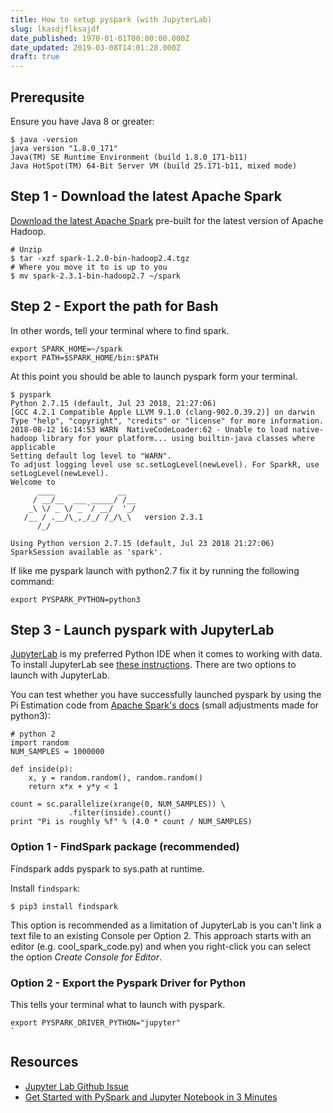 ```yaml
---
title: How to setup pyspark (with JupyterLab)
slug: lkasdjflksajdf
date_published: 1970-01-01T00:00:00.000Z
date_updated: 2019-03-08T14:01:28.000Z
draft: true
---
```


## Prerequsite

Ensure you have Java 8 or greater:

    $ java -version
    java version "1.8.0_171"
    Java(TM) SE Runtime Environment (build 1.8.0_171-b11)
    Java HotSpot(TM) 64-Bit Server VM (build 25.171-b11, mixed mode)
    

## Step 1 - Download the latest Apache Spark

[Download the latest Apache Spark](https://spark.apache.org/downloads.html) pre-built for the latest version of Apache Hadoop.

    # Unzip
    $ tar -xzf spark-1.2.0-bin-hadoop2.4.tgz
    # Where you move it to is up to you
    $ mv spark-2.3.1-bin-hadoop2.7 ~/spark
    

## Step 2 - Export the path for Bash

In other words, tell your terminal where to find spark.

    export SPARK_HOME=~/spark
    export PATH=$SPARK_HOME/bin:$PATH
    

At this point you should be able to launch pyspark form your terminal.

    $ pyspark
    Python 2.7.15 (default, Jul 23 2018, 21:27:06)
    [GCC 4.2.1 Compatible Apple LLVM 9.1.0 (clang-902.0.39.2)] on darwin
    Type "help", "copyright", "credits" or "license" for more information.
    2018-08-12 16:14:53 WARN  NativeCodeLoader:62 - Unable to load native-hadoop library for your platform... using builtin-java classes where applicable
    Setting default log level to "WARN".
    To adjust logging level use sc.setLogLevel(newLevel). For SparkR, use setLogLevel(newLevel).
    Welcome to
          ____              __
         / __/__  ___ _____/ /__
        _\ \/ _ \/ _ `/ __/  '_/
       /__ / .__/\_,_/_/ /_/\_\   version 2.3.1
          /_/
    
    Using Python version 2.7.15 (default, Jul 23 2018 21:27:06)
    SparkSession available as 'spark'.
    

If like me pyspark launch with python2.7 fix it by running the following command:

    export PYSPARK_PYTHON=python3
    

## Step 3 - Launch pyspark with JupyterLab

[JupyterLab](http://jupyterlab.readthedocs.io/en/stable/) is my preferred Python IDE when it comes to working with data. To install JupyterLab see [these instructions](https://github.com/jupyterlab/jupyterlab#installation). There are two options to launch with JupyterLab.

You can test whether you have successfully launched pyspark by using the Pi Estimation code from [Apache Spark's docs](https://spark.apache.org/examples.html) (small adjustments made for python3):

    # python 2
    import random
    NUM_SAMPLES = 1000000
    
    def inside(p):
        x, y = random.random(), random.random()
        return x*x + y*y < 1
    
    count = sc.parallelize(xrange(0, NUM_SAMPLES)) \
                 .filter(inside).count()
    print "Pi is roughly %f" % (4.0 * count / NUM_SAMPLES)
    

### Option 1 - FindSpark package (recommended)

Findspark adds pyspark to sys.path at runtime.

Install `findspark`:

    $ pip3 install findspark
    

This option is recommended as a limitation of JupyterLab is you can't link a text file to an existing Console per Option 2. This approach starts with an editor (e.g. cool_spark_code.py) and when you right-click you can select the option *Create Console for Editor*.

### Option 2 - Export the Pyspark Driver for Python

This tells your terminal what to launch with pyspark.

    export PYSPARK_DRIVER_PYTHON="jupyter"
    `
    

## Resources

- [Jupyter Lab Github Issue](https://github.com/jupyterlab/jupyterlab/issues/3334)
- [Get Started with PySpark and Jupyter Notebook in 3 Minutes](https://blog.sicara.com/get-started-pyspark-jupyter-guide-tutorial-ae2fe84f594f)
